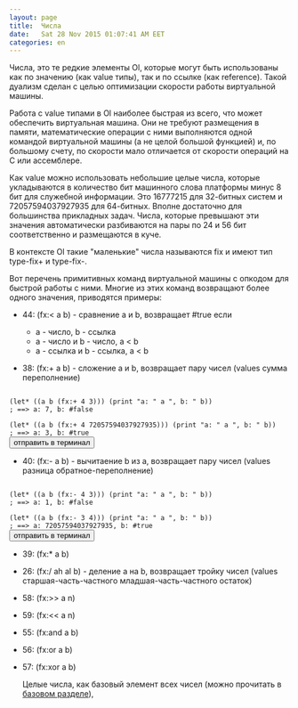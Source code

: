 ```yaml
---
layout: page
title:  Числа
date:   Sat 28 Nov 2015 01:07:41 AM EET
categories: en
---
```

   Числа, это те редкие элементы Ol, которые могут быть использованы как по значению (как value типы), так и по ссылке (как reference). Такой дуализм сделан с целью оптимизации скорости работы виртуальной машины.

   Работа с value типами в Ol наиболее быстрая из всего, что может обеспечить виртуальная машина. Они не требуют размещения в памяти, математические операции с ними выполняются одной командой виртуальной машины (а не целой большой функцией) и, по большому счету, по скорости мало отличается от скорости операций на C или ассемблере.

   Как value можно использовать небольшие целые числа, которые укладываются в количество бит машинного слова платформы минус 8 бит для служебной информации. Это 16777215 для 32-битных систем и 72057594037927935 для 64-битных. Вполне достаточно для большинства прикладных задач. Числа, которые превышают эти значения автоматически разбиваются на пары по 24 и 56 бит соответственно и размещаются в куче.

   В контексте Ol такие "маленькие" числа называются fix и имеют тип type-fix+ и type-fix-.

   Вот перечень примитивных команд виртуальной машины с опкодом для быстрой работы с ними. Многие из этих команд возвращают более одного значения, приводятся примеры:

* 44: (fx:< a b) - сравнение a и b, возвращает #true если
   - a - число, b - ссылка
   - a - число и b - число, a < b
   - a - ссылка и b - ссылка, a < b

* 38: (fx:+ a b) - сложение a и b, возвращает пару чисел (values сумма переполнение)
<pre><code id="FX1" data-language="scheme">
(let* ((a b (fx:+ 4 3))) (print "a: " a ", b: " b))
; ==> a: 7, b: #false

(let* ((a b (fx:+ 4 72057594037927935))) (print "a: " a ", b: " b))
; ==> a: 3, b: #true
</code><button class="doit" onclick="doit(FX1.textContent)">отправить в терминал</button></pre>

* 40: (fx:- a b) - вычитаение b из a, возвращает пару чисел (values разница обратное-переполнение)
<pre><code id="FX2" data-language="scheme">
(let* ((a b (fx:- 4 3))) (print "a: " a ", b: " b))
; ==> a: 1, b: #false

(let* ((a b (fx:- 3 4))) (print "a: " a ", b: " b))
; ==> a: 72057594037927935, b: #true
</code><button class="doit" onclick="doit(FX2.textContent)">отправить в терминал</button></pre>

* 39: (fx:* a b)

* 26: (fx:/ ah al b) - деление a на b, возвращает тройку чисел (values старшая-часть-частного младшая-часть-частного остаток)

* 58: (fx:>> a n)

* 59: (fx:<< a n)

* 55: (fx:and a b)

* 56: (fx:or a b)

* 57: (fx:xor a b)

   Целые числа, как базовый элемент всех чисел (можно прочитать в [базовом разделе](?ru/basic-concepts)), 

